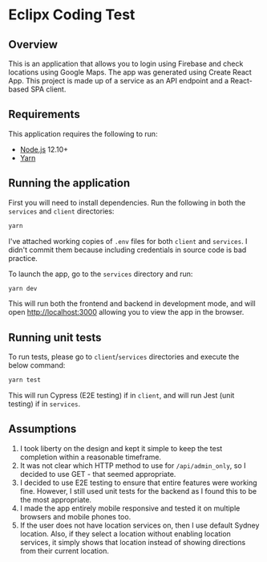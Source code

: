 # Eclipx Coding Test

## Overview

This is an application that allows you to login using Firebase and check locations using Google Maps. The app was generated using Create React App. This project is made up of a service as an API endpoint and a React-based SPA client.

## Requirements

This application requires the following to run:

- [Node.js][node] 12.10+
- [Yarn][yarn]

[node]: https://nodejs.org/
[yarn]: https://yarnpkg.com/

## Running the application

First you will need to install dependencies. Run the following in both the `services` and `client` directories:

```sh
yarn
```

I've attached working copies of `.env` files for both `client` and `services`. I didn't commit them because including credentials in source code is bad practice.

To launch the app, go to the `services` directory and run:

```sh
yarn dev
```

This will run both the frontend and backend in development mode, and will open [http://localhost:3000](http://localhost:3000) allowing you to view the app in the browser.

## Running unit tests

To run tests, please go to `client`/`services` directories and execute the below command:

```sh
yarn test
```

This will run Cypress (E2E testing) if in `client`, and will run Jest (unit testing) if in `services`.

## Assumptions

1. I took liberty on the design and kept it simple to keep the test completion within a reasonable timeframe.
2. It was not clear which HTTP method to use for `/api/admin_only`, so I decided to use GET - that seemed appropriate.
3. I decided to use E2E testing to ensure that entire features were working fine. However, I still used unit tests for the backend as I found this to be the most appropriate.
4. I made the app entirely mobile responsive and tested it on multiple browsers and mobile phones too.
5. If the user does not have location services on, then I use default Sydney location. Also, if they select a location without enabling location services, it simply shows that location instead of showing directions from their current location.
